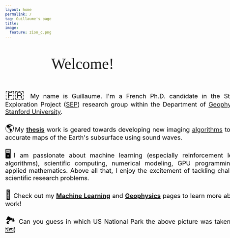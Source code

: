 ```yaml
---
layout: home
permalink: /
tag: Guillaume's page
title:
image:
  feature: zion_c.png
---
```


<head>
<style>
     .p-display{
         font-size: 20px;
         text-align: justify;
         width: 800px;
         line-height:1.2;
         margin-bottom: -3.5em;
         <!-- word-spacing: -1.5px;     -->
         margin-left: 330px;
         <!-- font-family: Optima; -->
         font-family: Georgia;
         margin: auto;
         color: black
     }
     .title-display{
        font-size: 50px;
        text-align:center;
        font-family: Georgia;
     }     

    @media screen and (max-width: 700px) and (min-width: 400px){
      .p-display {
          font-size: 20px;
          text-align: justify;
          width: 400px;
          line-height:1.4;
          margin-bottom: -0.0em;
          margin-left: 330px;
          color: black;          
          margin: auto;
      }
      .title-display{
          font-family: Calibri;
          font-size: 50px;
          text-align:center;
      }     
    }
    @media screen and (max-width: 400px){
      .p-display {
          margin-left: 0px;
          font-size: 20px;
          text-align: left;
          width: 300px;
          color: black;
          margin: auto;
      }
      .title-display{

         font-size: 50px;
         text-align:left;
         margin-left: 50px;
      }     
    }    
</style>
</head>

<body>
    <p class="title-display">Welcome!</p>
    <p class="p-display">
    <span style="font-size: 35px">🇫🇷</span> My name is Guillaume. I'm a French Ph.D. candidate in the Stanford Exploration Project (<a href="/sep">SEP</a>) research group within the Department of <a href="https://earth.stanford.edu/geophysics" target="_blank">Geophysics</a> at <a href="https://www.stanford.edu" target="_blank">Stanford University</a>. <br/><br/>
    <span style="font-size: 30px">🌎</span>My <a href="/fwime"><b>thesis</b></a> work is geared towards developing new imaging <a href="/geophysics">algorithms</a> to create accurate maps of the Earth's subsurface using sound waves.<br/><br/>
    <span style="font-size: 30px">🖥️</span>I am passionate about machine learning (especially reinforcement learning algorithms), scientific computing, numerical modeling, GPU programming, and applied mathematics. Above all that, I enjoy the excitement of tackling challenging scientific research problems. <br/><br/>
    <span style="font-size: 30px">📄</span> Check out my <a href="/ml_projects"><b>Machine Learning</b></a> and <a href="/geophysics"><b>Geophysics</b></a> pages to learn more about my work!<br/><br/>
    <span style="font-size: 30px">🏞</span> Can you guess in which US National Park the above picture was taken? (hint: <a href="https://www.nps.gov/zion/index.htm" target="_blank">🗺️</a>)
    </p>

</body>
